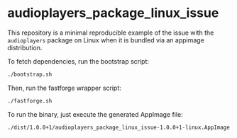 # audioplayers_package_linux_issue

This repository is a minimal reproducible example of the issue with the `audioplayers` package on Linux when it is bundled via an appimage distribution.

To fetch dependencies, run the bootstrap script:

```bash
./bootstrap.sh
```

Then, run the fastforge wrapper script:

```bash
./fastforge.sh
```

To run the binary, just execute the generated AppImage file:

```bash
./dist/1.0.0+1/audioplayers_package_linux_issue-1.0.0+1-linux.AppImage
```

